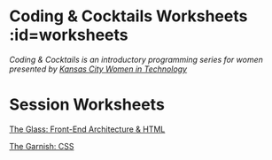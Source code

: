 # Coding & Cocktails Worksheets :id=worksheets

_Coding & Cocktails is an introductory programming series for women presented by [Kansas City Women in Technology](https://kcwomenintech.org/)_

<!-- Install the tools, then navigate to tonight's session. -->

<!-- # Tools
[Installation guide](/tools/) for the tools we'll use during our sessions. -->

# Session Worksheets

[The Glass: Front-End Architecture & HTML](/html/)

[The Garnish: CSS](/css/)

<!--[The Glass: Front-End Architecture & HTML](/html/)
[The Garnish: CSS](/css/)
<!-- * [Angular Series SPA](/spa/) -->
